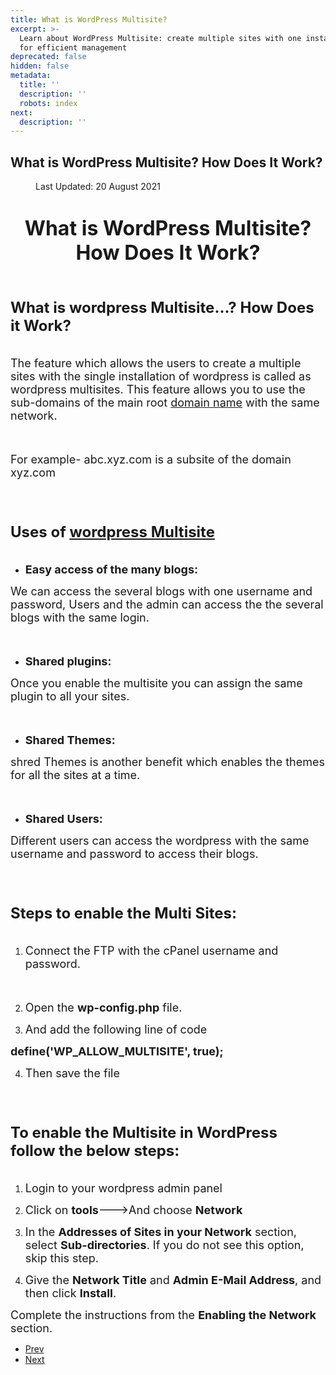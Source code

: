 ```yaml
---
title: What is WordPress Multisite?
excerpt: >-
  Learn about WordPress Multisite: create multiple sites with one installation
  for efficient management
deprecated: false
hidden: false
metadata:
  title: ''
  description: ''
  robots: index
next:
  description: ''
---
```

<div class="page-header">
<h2 itemprop="headline">
What is WordPress Multisite? How Does It Work?</h2>
</div>
<dl class="article-info muted">
<dt class="article-info-term">
</dt>
<dd class="modified">
<span class="icon-calendar" aria-hidden="true"></span>
<time datetime="2021-08-20T10:11:47+00:00" itemprop="dateModified">
Last Updated: 20 August 2021 </time>
</dd>
</dl>
<div itemprop="articleBody">
<h1 dir="ltr" style="text-align: center;"><span style="font-size: xx-large;" data-sheets-value="{&quot;1&quot;:2,&quot;2&quot;:&quot;What is WordPress Multisite? How Does It Work?&quot;}" data-sheets-userformat="{&quot;2&quot;:769,&quot;3&quot;:{&quot;1&quot;:0},&quot;11&quot;:4,&quot;12&quot;:0}">What is WordPress Multisite? How Does It Work?</span></h1>
<span style="font-size: large;"><br/></span>
<p dir="ltr"><strong><span style="font-size: large;"><span style="font-size: x-large;">What is wordpress Multisite...? How Does it Work?</span><br/><br/></span></strong></p>
<p dir="ltr"><span style="font-size: large;">The feature which allows the users to create a multiple sites with the single installation of wordpress is called as wordpress multisites. This feature allows you to use the sub-domains of the main root <a href="https://www.hostingraja.in/domains/">domain name</a> with the same network.</span></p>
<span style="font-size: large;"><br/></span>
<p dir="ltr"><span style="font-size: large;">For example- abc.xyz.com is a subsite of the domain xyz.com</span></p>
<span style="font-size: large;"><br/><br/></span>
<p dir="ltr"><strong><span style="font-size: large;"><span style="font-size: x-large;">Uses of <a href="https://www.hostingraja.in/hosting/wordpress-hosting/">wordpress Multisite</a></span><br/><br/></span></strong></p>
<ul>
<li dir="ltr">
<p dir="ltr"><strong><span style="font-size: large;">Easy access of the many blogs:</span></strong></p>
</li>
</ul>
<p dir="ltr"><span style="font-size: large;">We can access the several blogs with one username and password, Users and the admin can access the the several blogs with the same login.</span></p>
<span style="font-size: large;"><br/></span>
<ul>
<li dir="ltr">
<p dir="ltr"><strong><span style="font-size: large;">Shared plugins:</span></strong></p>
</li>
</ul>
<p dir="ltr"><span style="font-size: large;">Once you enable the multisite you can assign the same plugin to all your sites.</span></p>
<span style="font-size: large;"><br/></span>
<ul>
<li dir="ltr">
<p dir="ltr"><strong><span style="font-size: large;">Shared Themes:</span></strong></p>
</li>
</ul>
<p dir="ltr"><span style="font-size: large;">shred Themes is another benefit which enables the themes for all the sites at a time.</span></p>
<span style="font-size: large;"><br/></span>
<ul>
<li dir="ltr">
<p dir="ltr"><strong><span style="font-size: large;">Shared Users:</span></strong></p>
</li>
</ul>
<p dir="ltr"><span style="font-size: large;">Different users can access the wordpress with the same username and password to access their blogs.</span></p>
<span style="font-size: large;"><br/><br/></span>
<p dir="ltr"><strong><span style="font-size: large;"><span style="font-size: x-large;">Steps to enable the Multi Sites:</span><br/><br/></span></strong></p>
<ol>
<li dir="ltr">
<p dir="ltr"><span style="font-size: large;">Connect the FTP with the cPanel username and password.</span></p>
</li>
</ol>
<span style="font-size: large;"><br/></span>
<ol start="2">
<li dir="ltr">
<p dir="ltr"><span style="font-size: large;">Open the <strong>wp-config.php</strong> file.</span></p>
</li>
</ol>
<p dir="ltr"><span style="font-size: large;"> </span></p>
<ol start="3">
<li dir="ltr">
<p dir="ltr"><span style="font-size: large;">And add the following line of code </span></p>
</li>
</ol>
<p dir="ltr"><span style="font-size: large;"> </span></p>
<p dir="ltr"><strong><span style="font-size: large;">define('WP_ALLOW_MULTISITE', true);</span></strong></p>
<p dir="ltr"><span style="font-size: large;"> </span></p>
<ol start="4">
<li dir="ltr">
<p dir="ltr"><span style="font-size: large;">Then save the file</span></p>
</li>
</ol>
<span style="font-size: large;"><br/><br/></span>
<p dir="ltr"><strong><span style="font-size: large;"><span style="font-size: x-large;">To enable the Multisite in WordPress follow the below steps:</span><br/><br/></span></strong></p>
<ol>
<li dir="ltr">
<p dir="ltr"><span style="font-size: large;">Login to your wordpress admin panel</span></p>
</li>
</ol>
<p dir="ltr"><span style="font-size: large;"> </span></p>
<ol start="2">
<li dir="ltr">
<p dir="ltr"><span style="font-size: large;">Click on <strong>tools</strong>---&gt;And choose <strong>Network</strong></span></p>
</li>
</ol>
<p dir="ltr"><span style="font-size: large;"> </span></p>
<ol start="3">
<li dir="ltr">
<p dir="ltr"><span style="font-size: large;">In the <strong>Addresses of Sites in your Network</strong> section, select <strong>Sub-directories</strong>. If you do not see this option, skip this step. </span></p>
</li>
</ol>
<p dir="ltr"><span style="font-size: large;"> </span></p>
<ol start="4">
<li dir="ltr">
<p dir="ltr"><span style="font-size: large;">Give the <strong>Network Title</strong> and <strong>Admin E-Mail Address</strong>, and then click <strong>Install</strong>.</span></p>
</li>
</ol>
<p dir="ltr"><span style="font-size: large;"> </span></p>
<span id="docs-internal-guid-a1aeb625-4e42-3f62-a845-23262be81a85" style="font-size: large;">Complete the instructions from the <strong>Enabling the Network</strong> section.</span> </div>
<ul class="pager pagenav">
<li class="previous">
<a class="hasTooltip" title="WordPress website EDITOR Missing from Appearance Menu" aria-label="Previous article: WordPress website EDITOR Missing from Appearance Menu" href="/docs/wordpress-website-editor-missing-from-appearance-menu" rel="prev">
<span class="icon-chevron-left" aria-hidden="true"></span> <span aria-hidden="true">Prev</span> </a>
</li>
<li class="next">
<a class="hasTooltip" title="Troubleshoot the blank pages in wordpress" aria-label="Next article: Troubleshoot the blank pages in wordpress" href="/docs/troubleshoot-the-blank-pages-in-wordpress" rel="next">
<span aria-hidden="true">Next</span> <span class="icon-chevron-right" aria-hidden="true"></span> </a>
</li>
</ul>
</div>
